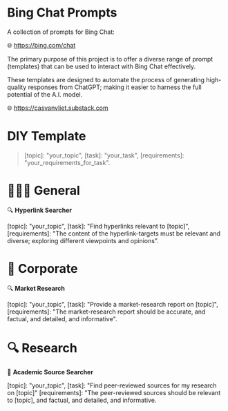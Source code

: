 # Bing Chat Prompts

A collection of prompts for Bing Chat: 

🌐 https://bing.com/chat

The primary purpose of this project is to offer a diverse range of prompt (templates) that can be used to interact with Bing Chat effectively.

These templates are designed to automate the process of generating high-quality responses from ChatGPT; making it easier to harness the full potential of the A.I. model.

🌐 https://casvanvliet.substack.com

# DIY Template

> [topic]: "your_topic", [task]: "your_task", [requirements]: "your_requirements_for_task".

# 👩🏻‍💻 General

🔍 **Hyperlink Searcher**

[topic]: "your_topic", [task]: "Find hyperlinks relevant to [topic]", [requirements]: "The content of the hyperlink-targets must be relevant and diverse; exploring different viewpoints and opinions".

# 👔 Corporate 

🔍 **Market Research** 

[topic]: "your_topic", [task]: "Provide a market-research report on [topic]", [requirements]: "The market-research report should be accurate, and factual, and detailed, and informative".

# 🔍 Research 

📖 **Academic Source Searcher**

[topic]: "your_topic", [task]: "Find peer-reviewed sources for my research on [topic]" [requirements]: "The peer-reviewed sources should be relevant to [topic], and factual, and detailed, and informative.
